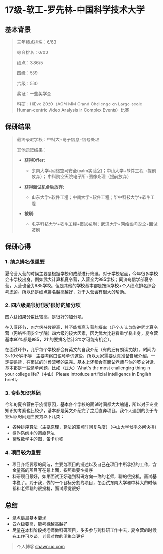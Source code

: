 # 17级-软工-罗先林-中国科学技术大学

## 基本背景


> 三年绩点排名：6/63
>
> 综合排名：6/63
>
> 绩点：3.86/5
>
> 四级：589
>
> 六级：560
>
> 奖证：一些奖学金
>
> 科研：HiEve 2020（ACM MM Grand Challenge on Large-scale Human-centric Video Analysis in Complex
> Events）比赛

## 保研结果

> 最终录取学校：中科大+电子信息+信号处理
>
> 其他录取结果：
>
> * **获得Offer:**
>   * 东南大学+网络空间安全(palm实验室)；中山大学+软件工程（提前放弃）； 中科院空天院电子所+图像处理（提前放弃）
>
> * **获得面试机会后放弃:**
>   * 山东大学+软件工程；中南大学+软件工程；华中科技大学+软件工程
>
> * **被刷**:
>   * 电子科技大学+软件工程+面试被刷；武汉大学+网络空间安全+面试被刷

## 保研心得


### 1. 绩点排名很重要

夏令营入营的时候主要是根据学校和成绩进行筛选。对于学校层面，今年很多学校会卡学校出身，例如武大计算机夏令营，入营全为985学校；同济电信学部夏令营，入营也全为985学校。但是其他的学校基本都是按照学校+个人绩点排名综合考虑的。所以还是绩点排名越高越好，对于入营会有很大的帮助。

### 2. 四六级是**很好很好很好**的加分项
四六级如果分数比较高，是很好的加分项。

在入营环节，四六级分数很高，甚至能提高入营的概率（我个人认为能进武大夏令营（网络空间安全学院）四六级的较大因素，因为武大比较看重学校出身，夏令营基本80%都是985，211的要排名估计3%才可能有机会）。

在面试环节，几乎每个学校都会有英文的自我介绍（有的还有朗读文献），时间为3~10分钟不等，主要考察口语和单词这些，所以大家需要认真准备自我介绍，一定要熟背，在面试的时候流畅的说完。基本上还都会有面试老师与你的英文对话，基本都是一些简单问题，比如（武大）What's the most challenging thing in your college life?（中山）Please introduce artificial intelligence in English briefly.

### 3. 专业知识基础
今年的夏令营由于疫情原因，基本各个学校的面试时间都大大缩短，所以对于专业知识的考察也比较少，基本都是英文介绍完了之后直奔项目。我个人遇到的关于专业知识的问题主要为以下几类：
   *  各种排序算法（主要原理，算法的空间时间复杂度）（中山大学似乎必问快排）
   *  操作系统中的调度算法
   *  离散数学中的图，笛卡尔积

### 4. 项目较为重要

   * 项目介绍要写的简洁，主要为项目的描述以及自己在项目中所承担的工作，含金量高的项目写在最上面，按照重要性排序
   * 科研项目最好，如果面试正好碰到科研方向一致的老师，聊的很投机，面试基本稳了。对于我，做的一个目标分割的项目，在面试东南大学和中科大的时候都和老师聊的很投机，面试感觉很好


## 总结
* 绩点是最基本要求
* 四六级要高，能考得越高越好
* 尽量在本科阶段找老师做科研项目，多多参与到科研工作中去，夏令营的时候有工作可以谈，老师对你的印象会更好

> 个人博客 [shawnluo.com](shawnluo.com)